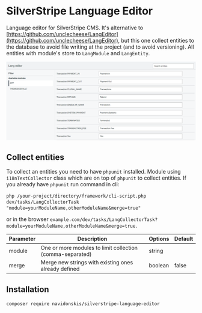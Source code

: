 # SilverStripe Language Editor

Language editor for SilverStripe CMS. It's alternative to [https://github.com/unclecheese/LangEditor](https://github.com/unclecheese/LangEditor), but this one collect entities to the database to avoid file writing at the project (and to avoid versioning). All entities with module's store to `LangModule` and `LangEntity`.

![](assets/images/screenshot.png)

## Collect entities

To collect an entities you need to have `phpunit` installed. Module using `i18nTextCollector` class which are on top of `phpunit` to collect entities. 
If you already have `phpunit` run command in cli:

```shell
php /your-project/directory/framework/cli-script.php dev/tasks/LangCollectorTask "module=yourModuleName,otherModuleName&merge=true"
```

or in the browser `example.com/dev/tasks/LangCollectorTask?module=yourModuleName,otherModuleName&merge=true`.

| Parameter | Description | Options | Default |
|--------------------------|-------------------------------------------------------------------------------------------------------------------------------------------------------------------------------|------------------|-------------|
| module | One or more modules to limit collection (comma-separated) | string |  |
| merge | Merge new strings with existing ones already defined | boolean | false |

## Installation

```shell
composer require navidonskis/silverstripe-language-editor
```
